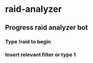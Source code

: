# raid-analyzer

## Progress raid analyzer bot

### Type !raid to begin
### Insert relevant filter or type 1